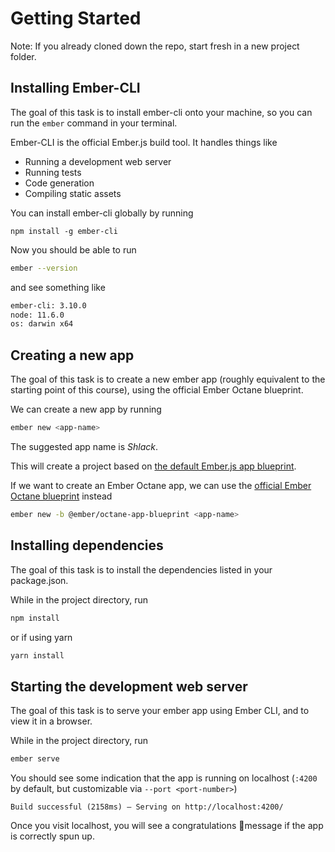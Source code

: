 # Getting Started

Note: If you already cloned down the repo, start fresh in a new project folder.

## Installing Ember-CLI

The goal of this task is to install ember-cli onto your machine, so you can run the `ember` command in your terminal.

Ember-CLI is the official Ember.js build tool. It handles things like

- Running a development web server
- Running tests
- Code generation
- Compiling static assets

You can install ember-cli globally by running

    npm install -g ember-cli

Now you should be able to run

```sh
ember --version
```

and see something like

<!-- The term "see something like" may confuse users from the standpoint of a user wondering if the versions should be the exact match or not and if not, when does a version stray too far from the listed version below that it becomes a problem. Changing the language to something like:  "You will see the following if everything is installed correctly" or "You should see the following output. It is okay if the versions are within a 1.0 range of the versions below" may be clearer to the user. -->

```sh
ember-cli: 3.10.0
node: 11.6.0
os: darwin x64
```

## Creating a new app

The goal of this task is to create a new ember app (roughly equivalent to the starting point of this course), using the official Ember Octane blueprint.

We can create a new app by running

```sh
ember new <app-name>
```

The suggested app name is _Shlack_.

This will create a project based on [the default Ember.js app blueprint](https://github.com/ember-cli/ember-cli/tree/7d9fce01d8faa4ce69cc6a8aab6f7f07b6b88425/blueprints/app).

If we want to create an Ember Octane app, we can use the [official Ember Octane blueprint](https://github.com/ember-cli/ember-octane-blueprint/tree/396992a0e0582a18fe718e888a57432aaafc46fe/packages/%40ember/octane-app-blueprint) instead

```sh
ember new -b @ember/octane-app-blueprint <app-name>
```

## Installing dependencies

The goal of this task is to install the dependencies listed in your package.json.

While in the project directory, run

```sh
npm install
```

or if using yarn

```sh
yarn install
```

## Starting the development web server

The goal of this task is to serve your ember app using Ember CLI, and to view it in a browser.

While in the project directory, run

```sh
ember serve
```

You should see some indication that the app is running on localhost (`:4200` by default, but customizable via `--port <port-number>`)

    Build successful (2158ms) – Serving on http://localhost:4200/

Once you visit localhost, you will see a congratulations 🐹message if the app is correctly spun up.
